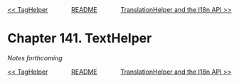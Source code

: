 <div>
<div style='float: left'><a href='ch140-taghelper.md'>&lt;&lt; TagHelper</a></div>
<div style='float: right'><a href='ch142-translationhelper-and-the-i18n-api.md'>TranslationHelper and the I18n API &gt;&gt;</a></div>
<div style='float: inline-auto;text-align:center'><a href='README.md'>README</a></div>
<div style="clear: both"></div>
</div>

# Chapter 141. TextHelper

*Notes forthcoming*

<div>
<div style='float: left'><a href='ch140-taghelper.md'>&lt;&lt; TagHelper</a></div>
<div style='float: right'><a href='ch142-translationhelper-and-the-i18n-api.md'>TranslationHelper and the I18n API &gt;&gt;</a></div>
<div style='float: inline-auto;text-align:center'><a href='README.md'>README</a></div>
<div style="clear: both"></div>
</div>